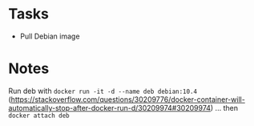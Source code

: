 # Tasks
- Pull Debian image




# Notes
Run deb with ```docker run -it -d --name deb debian:10.4```  (https://stackoverflow.com/questions/30209776/docker-container-will-automatically-stop-after-docker-run-d/30209974#30209974)
... then ```docker attach deb```
